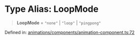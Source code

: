 # Type Alias: LoopMode

> **LoopMode** = `"none"` \| `"loop"` \| `"pingpong"`

Defined in: [animations/components/animation-component.ts:72](https://github.com/Forge-Game-Engine/Forge/blob/7a38cd584d26e8fac97f61bf2359fb32ea34a7fc/src/animations/components/animation-component.ts#L72)
